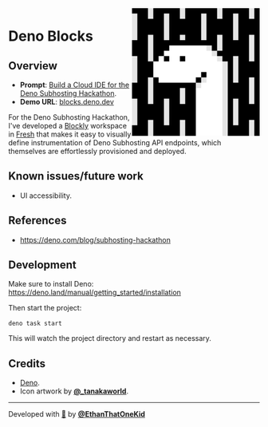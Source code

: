 <img style="float: right;" src="./static/deno-blocks-icon.gif" width="256px" />

# Deno Blocks

## Overview

- **Prompt**:
  [Build a Cloud IDE for the Deno Subhosting Hackathon](https://deno.com/blog/subhosting-hackathon).
- **Demo URL**: [blocks.deno.dev](https://blocks.deno.dev)

For the Deno Subhosting Hackathon, I've developed a
[Blockly](https://github.com/google/blockly) workspace in
[Fresh](https://github.com/denoland/fresh) that makes it easy to visually define
instrumentation of Deno Subhosting API endpoints, which themselves are
effortlessly provisioned and deployed.

## Known issues/future work

- UI accessibility.

## References

- <https://deno.com/blog/subhosting-hackathon>

## Development

Make sure to install Deno:
<https://deno.land/manual/getting_started/installation>

Then start the project:

```
deno task start
```

This will watch the project directory and restart as necessary.

## Credits

- [Deno](https://deno.land/).
- Icon artwork by [**@_tanakaworld**](https://twitter.com/_tanakaworld).

---

Developed with [🦕](https://deno.land/) by
[**@EthanThatOneKid**](https://etok.codes/)
